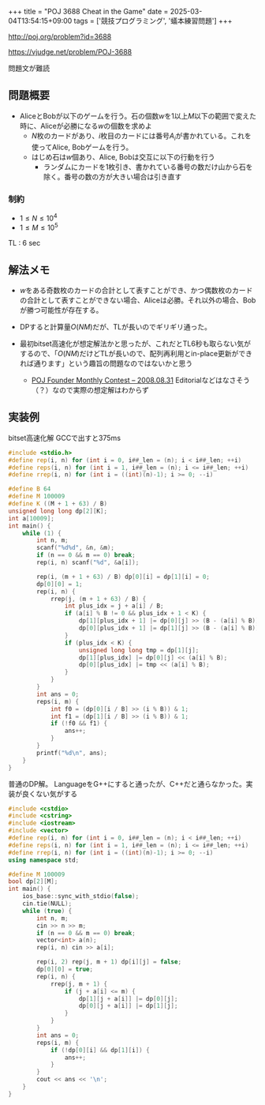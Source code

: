 +++
title = "POJ 3688 Cheat in the Game"
date = 2025-03-04T13:54:15+09:00
tags = ['競技プログラミング', '蟻本練習問題']
+++

http://poj.org/problem?id=3688

https://vjudge.net/problem/POJ-3688

問題文が難読
<!--more-->

## 問題概要
- AliceとBobが以下のゲームを行う。石の個数$w$を1以上$M$以下の範囲で変えた時に、Aliceが必勝になる$w$の個数を求めよ
	- $N$枚のカードがあり、$i$枚目のカードには番号$A_i$が書かれている。これを使ってAlice, Bobゲームを行う。
	- はじめ石は$w$個あり、Alice, Bobは交互に以下の行動を行う
		- ランダムにカードを1枚引き、書かれている番号の数だけ山から石を除く。番号の数の方が大きい場合は引き直す
### 制約
- $1\leq N\leq 10^4$
- $1\leq M\leq 10^5$

TL : 6 sec
## 解法メモ
- $w$をある奇数枚のカードの合計として表すことができ、かつ偶数枚のカードの合計として表すことができない場合、Aliceは必勝。それ以外の場合、Bobが勝つ可能性が存在する。

- DPすると計算量$O(NM)$だが、TLが長いのでギリギリ通った。

- 最初bitset高速化が想定解法かと思ったが、これだとTL6秒も取らない気がするので、「$O(NM)$だけどTLが長いので、配列再利用とin-place更新ができれば通ります」という趣旨の問題なのではないかと思う
	- [POJ Founder Monthly Contest – 2008.08.31](http://poj.org/showcontest?contest_id=1322) Editorialなどはなさそう（？）なので実際の想定解はわからず
## 実装例
bitset高速化解 GCCで出すと375ms
```cpp
#include <stdio.h>
#define rep(i, n) for (int i = 0, i##_len = (n); i < i##_len; ++i)
#define reps(i, n) for (int i = 1, i##_len = (n); i <= i##_len; ++i)
#define rrep(i, n) for (int i = ((int)(n)-1); i >= 0; --i)

#define B 64
#define M 100009
#define K ((M + 1 + 63) / B)
unsigned long long dp[2][K];
int a[10009];
int main() {
    while (1) {
        int n, m;
        scanf("%d%d", &n, &m);
        if (n == 0 && m == 0) break;
        rep(i, n) scanf("%d", &a[i]);

        rep(i, (m + 1 + 63) / B) dp[0][i] = dp[1][i] = 0;
        dp[0][0] = 1;
        rep(i, n) {
            rrep(j, (m + 1 + 63) / B) {
                int plus_idx = j + a[i] / B;
                if (a[i] % B != 0 && plus_idx + 1 < K) {
                    dp[1][plus_idx + 1] |= dp[0][j] >> (B - (a[i] % B));
                    dp[0][plus_idx + 1] |= dp[1][j] >> (B - (a[i] % B));
                }
                if (plus_idx < K) {
                    unsigned long long tmp = dp[1][j];
                    dp[1][plus_idx] |= dp[0][j] << (a[i] % B);
                    dp[0][plus_idx] |= tmp << (a[i] % B);
                }
            }
        }
        int ans = 0;
        reps(i, m) {
            int f0 = (dp[0][i / B] >> (i % B)) & 1;
            int f1 = (dp[1][i / B] >> (i % B)) & 1;
            if (!f0 && f1) {
                ans++;
            }
        }
        printf("%d\n", ans);
    }
}
```

普通のDP解。
LanguageをG++にすると通ったが、C++だと通らなかった。実装が良くない気がする
```cpp
#include <cstdio>
#include <cstring>
#include <iostream>
#include <vector>
#define rep(i, n) for (int i = 0, i##_len = (n); i < i##_len; ++i)
#define reps(i, n) for (int i = 1, i##_len = (n); i <= i##_len; ++i)
#define rrep(i, n) for (int i = ((int)(n)-1); i >= 0; --i)
using namespace std;

#define M 100009
bool dp[2][M];
int main() {
    ios_base::sync_with_stdio(false);
    cin.tie(NULL);
    while (true) {
        int n, m;
        cin >> n >> m;
        if (n == 0 && m == 0) break;
        vector<int> a(n);
        rep(i, n) cin >> a[i];

        rep(i, 2) rep(j, m + 1) dp[i][j] = false;
        dp[0][0] = true;
        rep(i, n) {
            rrep(j, m + 1) {
                if (j + a[i] <= m) {
                    dp[1][j + a[i]] |= dp[0][j];
                    dp[0][j + a[i]] |= dp[1][j];
                }
            }
        }
        int ans = 0;
        reps(i, m) {
            if (!dp[0][i] && dp[1][i]) {
                ans++;
            }
        }
        cout << ans << '\n';
    }
}
```